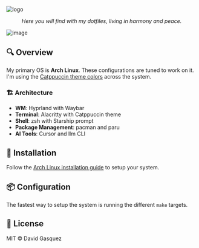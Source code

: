 <!-- markdownlint-disable MD041 MD033 -->

![logo](https://user-images.githubusercontent.com/1682202/37351969-87717a40-26dc-11e8-9a90-ee07a1f4b69a.png)

<center>
  <i>Here you will find with my dotfiles, living in harmony and peace.</i>
</center>

![image](https://github.com/davidgasquez/dotfiles/assets/1682202/6c4492d8-98ce-4430-9921-4d7ba70f4193)

## 🔍 Overview

My primary OS is **Arch Linux**. These configurations are tuned to work on it. I'm using the [Catppuccin theme colors](https://github.com/catppuccin/catppuccin) across the system.

### 🏗️ Architecture

- **WM**: Hyprland with Waybar
- **Terminal**: Alacritty with Catppuccin theme
- **Shell**: zsh with Starship prompt
- **Package Management**: pacman and paru
- **AI Tools**: Cursor and llm CLI

## 🚀 Installation

Follow the [Arch Linux installation guide](https://wiki.archlinux.org/title/Installation_guide) to setup your system.

## 📦 Configuration

The fastest way to setup the system is running the different `make` targets.

## 📜 License

MIT © David Gasquez
